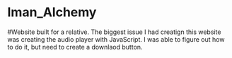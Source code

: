 # Iman_Alchemy
#Website built for a relative. 
The biggest issue I had creatign this website was creating the audio player with JavaScript. 
I was able to figure out how to do it, but need to create a downlaod button. 
